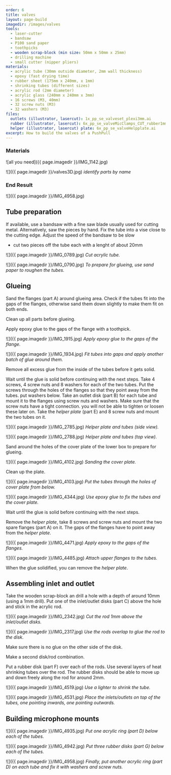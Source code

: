```yaml
---
order: 6
title: valves
layout: page-build
imagedir: /images/valves
tools:
  - laser-cutter
  - bandsaw
  - P100 sand paper
  - toothpicks
  - wooden scrap-block (min size: 50mm x 50mm x 25mm)
  - drilling machine
  - small cutter (nipper pliers)
materials:
  - acrylic tube (30mm outside diameter, 2mm wall thickness)
  - epoxy (fast drying time)
  - rubber sheet (175mm x 240mm, x 1mm)
  - shrinking tubes (different sizes)
  - acrylic rod (2mm diameter)
  - acrylic glass (240mm x 240mm x 3mm)
  - 16 screws (M3, 40mm)
  - 32 screw nuts (M3)
  - 32 washers (M3)
files:
  outlets (illustrator, lasercut): 1x_pp_se_valveset_plexi3mm.ai
  rubber (illustrator, lasercut): 6x_pp_se_valveMicClamps_CUT_rubber1mm.ai 
  helper (illustrator, lasercut) plate: 6x_pp_se_valveHelpplate.ai
excerpt: How to build the valves of a PushPull
---
```



### Materials

![all you need]({{ page.imagedir }}/IMG_1142.jpg) 


![]({{ page.imagedir }}/valves3D.jpg)
*identify parts by name*

### End Result
 
![]({{ page.imagedir }}/IMG_4958.jpg)

## Tube preparation

If available, use a bandsaw with a fine saw blade usually used for cutting metal. Alternatively, saw the pieces by hand.
Fix the tube into a vise close to the cutting edge.
Adjust the speed of the bandsaw to be slow
+ cut two pieces off the tube each with a lenght of about 20mm

![]({{ page.imagedir }}/IMG_0789.jpg)
*Cut acrylic tube.*

![]({{ page.imagedir }}/IMG_0790.jpg)
*To prepare for glueing, use sand paper to roughen the tubes.*

## Glueing

Sand the flanges (part A) around glueing area.
Check if the tubes fit into the gaps of the flanges, otherwise sand them down slightly to make them fit on both ends.

<div class="note">
Clean up all parts before glueing.
</div>

Apply epoxy glue to the gaps of the flange with a toothpick.

![]({{ page.imagedir }}/IMG_1915.jpg)
*Apply epoxy glue to the gaps of the flange.*

![]({{ page.imagedir }}/IMG_1934.jpg)
*Fit tubes into gaps and apply another batch of glue around them.*


<div class="note">
Remove all excess glue from the inside of the tubes before it gets solid.
</div>

Wait until the glue is solid before continuing with the next steps.
Take 4 screws, 4 screw nuts and 8 washers for each of the two tubes.
Put the screws through the holes of the flanges so that they point away from the tubes. put washers below.
Take an outlet disk (part B) for each tube and mount it to the flanges using screw nuts and washers.
Make sure that the screw nuts have a tight connection. you will not be able to tighten or loosen these later on.
Take the *helper plate* (part E) and 8 screw nuts and mount the two tubes on it.


![]({{ page.imagedir }}/IMG_2785.jpg)
*Helper plate and tubes (side view).*

![]({{ page.imagedir }}/IMG_2788.jpg)
*Helper plate and tubes (top view).*

Sand around the holes of the cover plate of the lower box to prepare for glueing.

![]({{ page.imagedir }}/IMG_4102.jpg)
*Sanding the cover plate.*

Clean up the plate.

![]({{ page.imagedir }}/IMG_4103.jpg)
*Put the tubes through the holes of cover plate from below.*

![]({{ page.imagedir }}/IMG_4344.jpg)
*Use epoxy glue to fix the tubes and the cover plate.*


Wait until the glue is solid before continuing with the next steps.

Remove the *helper plate*, take 8 screws and screw nuts and mount the two spare flanges (part A) on it.
The gaps of the flanges have to point away from the *helper plate*.

![]({{ page.imagedir }}/IMG_4471.jpg)
*Apply epoxy to the gaps of the flanges.*

![]({{ page.imagedir }}/IMG_4485.jpg)
*Attach upper flanges to the tubes.*

When the glue solidified, you can remove the *helper plate*. 

## Assembling inlet and outlet 

Take the wooden scrap-block an drill a hole with a depth of around 10mm (using a 1mm drill).
Put one of the inlet/outlet disks (part C) above the hole and stick in the acrylic rod.

![]({{ page.imagedir }}/IMG_2342.jpg)
*Cut the rod 1mm above the inlet/outlet disks.*

![]({{ page.imagedir }}/IMG_2317.jpg)
*Use the rods overlap to glue the rod to the disk.*

<div class="note">
Make sure there is no glue on the other side of the disk.
</div>

Make a second disk/rod combination.

Put a rubber disk (part F) over each of the rods.
Use several layers of heat shrinking tubes over the rod.
The rubber disks should be able to move up and down freely along the rod for around 2mm.
 
![]({{ page.imagedir }}/IMG_4519.jpg)
*Use a lighter to shrink the tube.*

![]({{ page.imagedir }}/IMG_4531.jpg)
*Place the inlets/outlets on top of the tubes, one pointing inwards, one pointing outwards.*

## Building microphone mounts

![]({{ page.imagedir }}/IMG_4935.jpg)
*Put one acrylic ring (part D) below each of the tubes.*

![]({{ page.imagedir }}/IMG_4942.jpg)
*Put three rubber disks (part G) below each of the tubes.*

![]({{ page.imagedir }}/IMG_4958.jpg)
*Finally, put another acrylic ring (part D) on each tube and fix it with washers and screw nuts.*

